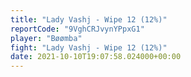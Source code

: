 ```yaml
---
title: "Lady Vashj - Wipe 12 (12%)"
reportCode: "9VghCRJvynYPpxG1"
player: "Bøømba"
fight: "Lady Vashj - Wipe 12 (12%)"
date: 2021-10-10T19:07:58.024000+00:00
---
```

